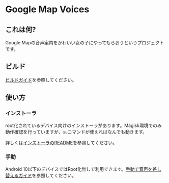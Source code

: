 # Google Map Voices

## これは何?

Google Mapの音声案内をかわいい女の子にやってもらおうというプロジェクトです。

## ビルド

[ビルドガイド](./docs/Build.md)を参照してください。

## 使い方

### インストーラ

root化されているデバイス向けのインストーラがあります。Magisk環境でのみ動作確認を行っていますが、`su`コマンドが使えればなんでも動きます。

詳しくは[インストーラのREADME](./scripts/installer/README.md)を参照してください。

### 手動

Android 10以下のデバイスではRoot化無しで利用できます。[手動で音声を差し替えるガイド](./docs/Manual.md)を参照してください。
